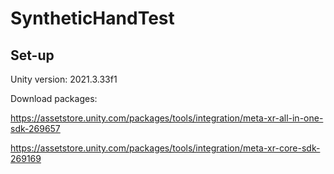 # SyntheticHandTest

## Set-up
Unity version: 2021.3.33f1

Download packages:

https://assetstore.unity.com/packages/tools/integration/meta-xr-all-in-one-sdk-269657

https://assetstore.unity.com/packages/tools/integration/meta-xr-core-sdk-269169
